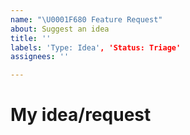 ```yaml
---
name: "\U0001F680 Feature Request"
about: Suggest an idea
title: ''
labels: 'Type: Idea', 'Status: Triage'
assignees: ''

---
```


# My idea/request

